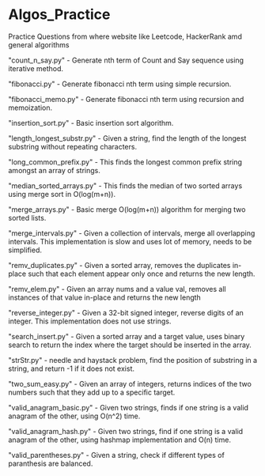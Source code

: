 # Algos_Practice
Practice Questions from where website like Leetcode, HackerRank amd general algorithms

"count_n_say.py" - Generate nth term of Count and Say sequence using iterative method.

"fibonacci.py" - Generate fibonacci nth term using simple recursion.

"fibonacci_memo.py" - Generate fibonacci nth term using recursion and memoization.

"insertion_sort.py" - Basic insertion sort algorithm. 

"length_longest_substr.py" - Given a string, find the length of the longest substring without repeating characters.

"long_common_prefix.py" - This finds the longest common prefix string amongst an array of strings.

"median_sorted_arrays.py" - This finds the median of two sorted arrays using merge sort in O(log(m+n)). 

"merge_arrays.py" - Basic merge O(log(m+n)) algorithm for merging two sorted lists. 

"merge_intervals.py" - Given a collection of intervals, merge all overlapping intervals. This implementation is slow and uses lot of memory, needs to be simplified.

"remv_duplicates.py" - Given a sorted array, removes the duplicates in-place such that each element appear only once and returns the new length.

"remv_elem.py" - Given an array nums and a value val, removes all instances of that value in-place and returns the new length

"reverse_integer.py" - Given a 32-bit signed integer, reverse digits of an integer. This implementation does not use strings.

"search_insert.py" - Given a sorted array and a target value, uses binary search to return the index where the target should be inserted in the array.

"strStr.py" - needle and haystack problem, find the position of substring in a string, and return -1 if it does not exist.

"two_sum_easy.py" - Given an array of integers, returns indices of the two numbers such that they add up to a specific target.

"valid_anagram_basic.py" - Given two strings, finds if one string is a valid anagram of the other, using O(n^2) time.

"valid_anagram_hash.py" - Given two strings, find if one string is a valid anagram of the other, using hashmap implementation and O(n) time. 

"valid_parentheses.py" - Given a string, check if different types of paranthesis are balanced. 
